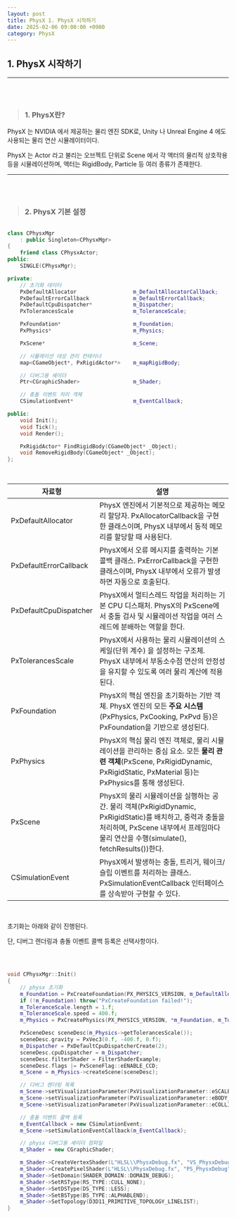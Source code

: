 ```yaml
---
layout: post
title: PhysX 1. PhysX 시작하기
date: 2025-02-06 09:00:00 +0900
category: PhysX
---
```


## 1. PhysX 시작하기



---

<br><br>

>### 1. PhysX란?

PhysX 는 NVIDIA 에서 제공하는 물리 엔진 SDK로, Unity 나 Unreal Engine 4 에도 사용되는 물리 연산 시뮬레이터이다.

PhysX 는 Actor 라고 불리는 오브젝트 단위로 Scene 에서 각 액터의 물리적 상호작용 등을 시뮬레이션하며, 액터는 RigidBody, Particle 등 여러 종류가 존재한다.



---

<br><br>

>### 2. PhysX 기본 설정


```cpp

class CPhysxMgr
	: public Singleton<CPhysxMgr>
{
	friend class CPhysxActor;
public:
	SINGLE(CPhysxMgr);

private:
	// 초기화 데이터
	PxDefaultAllocator					m_DefaultAllocatorCallback;
	PxDefaultErrorCallback				m_DefaultErrorCallback;
	PxDefaultCpuDispatcher*				m_Dispatcher;
	PxTolerancesScale					m_ToleranceScale;

	PxFoundation*						m_Foundation;
	PxPhysics*							m_Physics;

	PxScene*							m_Scene;

	// 시뮬레이션 대상 관리 컨테이너
	map<CGameObject*, PxRigidActor*>	m_mapRigidBody;

	// 디버그용 셰이더
	Ptr<CGraphicShader>					m_Shader;

	// 충돌 이벤트 처리 객체
	CSimulationEvent*					m_EventCallback;

public:
	void Init();
	void Tick();
	void Render();

	PxRigidActor* FindRigidBody(CGameObject* _Object);
	void RemoveRigidBody(CGameObject* _Object);
};

```

<br>

|자료형|설명|
|---|---|
|PxDefaultAllocator|PhysX 엔진에서 기본적으로 제공하는 메모리 할당자. PxAllocatorCallback을 구현한 클래스이며, PhysX 내부에서 동적 메모리를 할당할 때 사용된다.|
|PxDefaultErrorCallback|PhysX에서 오류 메시지를 출력하는 기본 콜백 클래스. PxErrorCallback을 구현한 클래스이며, PhysX 내부에서 오류가 발생하면 자동으로 호출된다.|
|PxDefaultCpuDispatcher|PhysX에서 멀티스레드 작업을 처리하는 기본 CPU 디스패처. PhysX의 PxScene에서 충돌 검사 및 시뮬레이션 작업을 여러 스레드에 분배하는 역할을 한다.|
|PxTolerancesScale|PhysX에서 사용하는 물리 시뮬레이션의 스케일(단위 계수) 을 설정하는 구조체. PhysX 내부에서 부동소수점 연산의 안정성을 유지할 수 있도록 여러 물리 계산에 적용된다.|
|PxFoundation|PhysX의 핵심 엔진을 초기화하는 기반 객체. PhysX 엔진의 모든 **주요 시스템**(PxPhysics, PxCooking, PxPvd 등)은 PxFoundation을 기반으로 생성된다.|
|PxPhysics|PhysX의 핵심 물리 엔진 객체로, 물리 시뮬레이션을 관리하는 중심 요소. 모든 **물리 관련 객체**(PxScene, PxRigidDynamic, PxRigidStatic, PxMaterial 등)는 PxPhysics를 통해 생성된다.|
|PxScene|PhysX의 물리 시뮬레이션을 실행하는 공간. 물리 객체(PxRigidDynamic, PxRigidStatic)를 배치하고, 중력과 충돌을 처리하며, PxScene 내부에서 프레임마다 물리 연산을 수행(simulate(), fetchResults())한다.|
|CSimulationEvent|PhysX에서 발생하는 충돌, 트리거, 웨이크/슬립 이벤트를 처리하는 클래스. PxSimulationEventCallback 인터페이스를 상속받아 구현할 수 있다.|

<br>

초기화는 아래와 같이 진행된다.

단, 디버그 렌더링과 충돌 이벤트 콜백 등록은 선택사항이다.

<br>

```cpp

void CPhysxMgr::Init()
{
    // physx 초기화
    m_Foundation = PxCreateFoundation(PX_PHYSICS_VERSION, m_DefaultAllocatorCallback, m_DefaultErrorCallback);
    if (!m_Foundation) throw("PxCreateFoundation failed!");
    m_ToleranceScale.length = 1.f;
    m_ToleranceScale.speed = 400.f;
    m_Physics = PxCreatePhysics(PX_PHYSICS_VERSION, *m_Foundation, m_ToleranceScale);

    PxSceneDesc sceneDesc(m_Physics->getTolerancesScale());
    sceneDesc.gravity = PxVec3(0.f, -400.f, 0.f);
    m_Dispatcher = PxDefaultCpuDispatcherCreate(2);
    sceneDesc.cpuDispatcher = m_Dispatcher;
    sceneDesc.filterShader = FilterShaderExample;
    sceneDesc.flags |= PxSceneFlag::eENABLE_CCD;
    m_Scene = m_Physics->createScene(sceneDesc);

    // 디버그 렌더링 목록
    m_Scene->setVisualizationParameter(PxVisualizationParameter::eSCALE, 1.0f);
    m_Scene->setVisualizationParameter(PxVisualizationParameter::eBODY_AXES, 10.0f);
    m_Scene->setVisualizationParameter(PxVisualizationParameter::eCOLLISION_SHAPES, 1.0f);

    // 충돌 이벤트 콜백 등록
    m_EventCallback = new CSimulationEvent;
    m_Scene->setSimulationEventCallback(m_EventCallback);

    // physx 디버그용 셰이더 컴파일
    m_Shader = new CGraphicShader;

    m_Shader->CreateVertexShader(L"HLSL\\PhysxDebug.fx", "VS_PhysxDebug");
    m_Shader->CreatePixelShader(L"HLSL\\PhysxDebug.fx", "PS_PhysxDebug");
    m_Shader->SetDomain(SHADER_DOMAIN::DOMAIN_DEBUG);
    m_Shader->SetRSType(RS_TYPE::CULL_NONE);
    m_Shader->SetDSType(DS_TYPE::LESS);
    m_Shader->SetBSType(BS_TYPE::ALPHABLEND);
    m_Shader->SetTopology(D3D11_PRIMITIVE_TOPOLOGY_LINELIST);
}

```